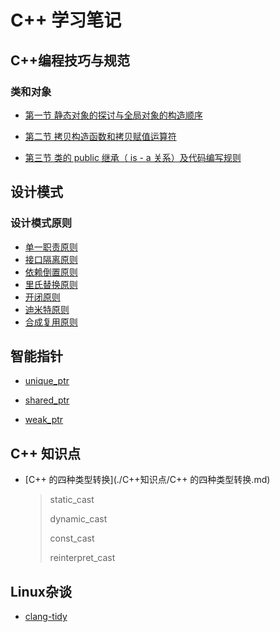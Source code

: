 # C++ 学习笔记
## C++编程技巧与规范
### 类和对象
- [第一节 静态对象的探讨与全局对象的构造顺序](./C++编程技巧与规范/1.1类和对象.md)
- [第二节 拷贝构造函数和拷贝赋值运算符](./C++编程技巧与规范/1.2类和对象.md)

- [第三节 类的 public 继承（ is - a 关系）及代码编写规则](./C++编程技巧与规范/1.3类和对象.md)


## 设计模式

### 设计模式原则

- [单一职责原则](./设计模式/单一职责原则.md)
- [接口隔离原则]()
- [依赖倒置原则](./设计模式/依赖倒置原则.md)
- [里氏替换原则](./设计模式/里氏替换原则.md)
- [开闭原则]()
- [迪米特原则](./设计模式/迪米特原则.md)
- [合成复用原则](./设计模式/合成复用原则.md)

## 智能指针

- [unique_ptr](./智能指针/unique_ptr.md)

- [shared_ptr](./智能指针/shared_ptr.md)

- [weak_ptr](./智能指针/weak_ptr.md)

## C++ 知识点

- [C++ 的四种类型转换](./C++知识点/C++ 的四种类型转换.md) 

  >static_cast
  >
  >dynamic_cast
  >
  >const_cast
  >
  >reinterpret_cast

## Linux杂谈

- [clang-tidy](./Linux杂谈/clang-tidy.md)

